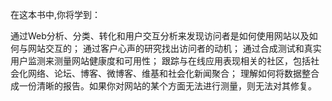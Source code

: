 在这本书中,你将学到：

通过Web分析、分类、转化和用户交互分析来发现访问者是如何使用网站以及如何与网站交互的；
通过客户心声的研究找出访问者的动机；
通过合成测试和真实用户监测来测量网站健康度和可用性；
跟踪与在线应用表现相关的社区，包括社会化网络、论坛、博客、微博客、维基和社会化新闻聚合；
理解如何将数据整合成一份清晰的报告。如果你对网站的某个方面无法进行测量，则无法对其修复。